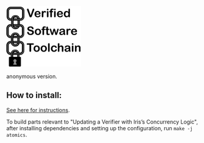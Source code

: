 ![Verified Software Toolchain](chain.jpg)

anonymous version.

## How to install:

[See here for instructions](BUILD_ORGANIZATION.md#install-method-1-use-the-coq-platform).

To build parts relevant to "Updating a Verifier with Iris’s Concurrency Logic", after installing dependencies and setting up the configuration, run `make -j atomics`.
